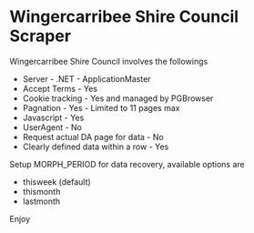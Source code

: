 # Wingercarribee Shire Council Scraper

Wingercarribee Shire Council involves the followings
* Server - .NET - ApplicationMaster
* Accept Terms - Yes
* Cookie tracking - Yes and managed by PGBrowser
* Pagnation - Yes - Limited to 11 pages max
* Javascript - Yes
* UserAgent - No
* Request actual DA page for data - No
* Clearly defined data within a row - Yes

Setup MORPH_PERIOD for data recovery, available options are
* thisweek (default)
* thismonth
* lastmonth

Enjoy
